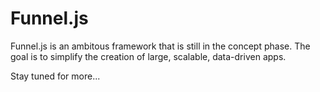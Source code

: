 Funnel.js
======

Funnel.js is an ambitous framework that is still in the concept phase. The goal is to simplify the creation of large, scalable, data-driven apps.

Stay tuned for more...
